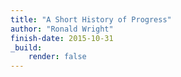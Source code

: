 ```yaml
---
title: "A Short History of Progress"
author: "Ronald Wright"
finish-date: 2015-10-31
_build:
    render: false
---
```


